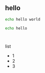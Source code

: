## hello

```sh
echo hello world
```

```sh
echo hello
```

```sh
```

```
```


list
 - 1
 - 2
 - 3

